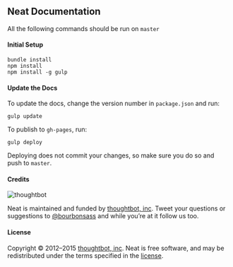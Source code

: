 ## Neat Documentation

All the following commands should be run on `master`

#### Initial Setup

```
bundle install
npm install
npm install -g gulp
```

#### Update the Docs

To update the docs, change the version number in `package.json` and run:

```
gulp update
```

To publish to `gh-pages`, run:

```
gulp deploy
```

Deploying does not commit your changes, so make sure you do so and push to
`master`.

#### Credits

![thoughtbot](http://thoughtbot.com/images/tm/logo.png)

Neat is maintained and funded by [thoughtbot, inc](http://thoughtbot.com). Tweet your questions or suggestions to [@bourbonsass](https://twitter.com/bourbonsass) and while you’re at it follow us too.

#### License

Copyright © 2012–2015 [thoughtbot, inc](http://thoughtbot.com). Neat is free software, and may be redistributed under the terms specified in the [license](LICENSE.md).

